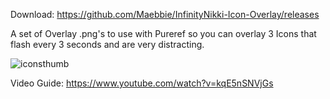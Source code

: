 Download: https://github.com/Maebbie/InfinityNikki-Icon-Overlay/releases

A set of Overlay .png's to use with Pureref so you can overlay 3 Icons that flash every 3 seconds and are very distracting.

![iconsthumb](https://github.com/user-attachments/assets/43dad5a9-785b-41b4-bf3d-6b8e687f05c7)

Video Guide:
https://www.youtube.com/watch?v=kqE5nSNVjGs
